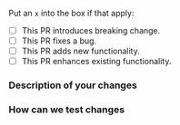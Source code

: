 Put an `x` into the box if that apply:

- [ ] This PR introduces breaking change.
- [ ] This PR fixes a bug.
- [ ] This PR adds new functionality.
- [ ] This PR enhances existing functionality.

### Description of your changes

<!--
Briefly describe what this pull request does. Be sure to direct your reviewers'
attention to anything that needs special consideration.

We love pull requests that resolve an open pre-commit-opentofu issue. If yours does, you
can uncomment the below line to indicate which issue your PR fixes, for example
"Fixes #123456":
-->

<!-- Fixes # -->

### How can we test changes

<!--
Before reviewers can be confident in the correctness of this pull request, it
needs to tested and shown to be correct. Briefly describe the testing that has
already been done or which is planned for this change.
-->
